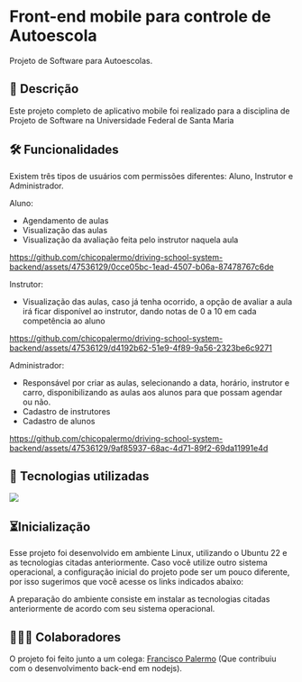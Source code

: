 # Front-end mobile para controle de Autoescola
Projeto de Software para Autoescolas.

## 📖 Descrição
Este projeto completo de aplicativo mobile foi realizado para a disciplina de Projeto de Software na Universidade Federal de Santa Maria

## 🛠️ Funcionalidades
Existem três tipos de usuários com permissões diferentes: Aluno, Instrutor e Administrador.

Aluno: 
- Agendamento de aulas
- Visualização das aulas
- Visualização da avaliação feita pelo instrutor naquela aula
  
https://github.com/chicopalermo/driving-school-system-backend/assets/47536129/0cce05bc-1ead-4507-b06a-87478767c6de

Instrutor: 
- Visualização das aulas, caso já tenha ocorrido, a opção de avaliar a aula irá ficar disponível ao instrutor, dando notas de 0 a 10 em cada competência ao aluno
  
https://github.com/chicopalermo/driving-school-system-backend/assets/47536129/d4192b62-51e9-4f89-9a56-2323be6c9271

Administrador: 
- Responsável por criar as aulas, selecionando a data, horário, instrutor e carro, disponibilizando as aulas aos alunos para que possam agendar ou não.
- Cadastro de instrutores
- Cadastro de alunos
  
https://github.com/chicopalermo/driving-school-system-backend/assets/47536129/9af85937-68ac-4d71-89f2-69da11991e4d

## 📡 Tecnologias utilizadas
<p align="left"> <a href="https://github.com/Aela-ui"><img src="https://skillicons.dev/icons?i=react,js"> </a> </p>

## ⏳Inicialização
Esse projeto foi desenvolvido em ambiente Linux, utilizando o Ubuntu 22 e as tecnologias citadas anteriormente. Caso você utilize outro sistema operacional, a configuração inicial do projeto pode ser um pouco diferente, por isso sugerimos que você acesse os links indicados abaixo:

A preparação do ambiente consiste em instalar as tecnologias citadas anteriormente de acordo com seu sistema operacional.

## 🤵🤵‍♀️ Colaboradores
O projeto foi feito junto a um colega: <a href="https://github.com/chicopalermo">Francisco Palermo</a> (Que contribuiu com o desenvolvimento back-end em nodejs).
